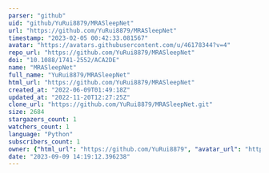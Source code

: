 ```yaml
---
parser: "github"
uid: "github/YuRui8879/MRASleepNet"
url: "https://github.com/YuRui8879/MRASleepNet"
timestamp: "2023-02-05 00:42:33.081567"
avatar: "https://avatars.githubusercontent.com/u/46178344?v=4"
repo_url: "https://github.com/YuRui8879/MRASleepNet"
doi: "10.1088/1741-2552/ACA2DE"
name: "MRASleepNet"
full_name: "YuRui8879/MRASleepNet"
html_url: "https://github.com/YuRui8879/MRASleepNet"
created_at: "2022-06-09T01:49:18Z"
updated_at: "2022-11-20T12:27:25Z"
clone_url: "https://github.com/YuRui8879/MRASleepNet.git"
size: 2684
stargazers_count: 1
watchers_count: 1
language: "Python"
subscribers_count: 1
owner: {"html_url": "https://github.com/YuRui8879", "avatar_url": "https://avatars.githubusercontent.com/u/46178344?v=4", "login": "YuRui8879", "type": "User"}
date: "2023-09-09 14:19:12.396238"
---
```

